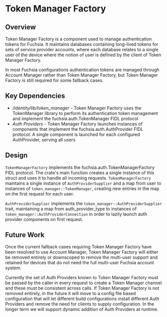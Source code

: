 # Token Manager Factory

## Overview

Token Manager Factory is a component used to manage authentication tokens for
Fuchsia. It maintains databases containing long-lived tokens for sets of service
provider accounts, where each database relates to a single user of the device
where the notion of user is defined by the client of Token Manager Factory.

In most Fuchsia configurations authentication tokens are managed through Account
Manager rather than Token Manager Factory, but Token Manager Factory is still
required for some fallback cases.


## Key Dependencies

* */identity/lib/token_manager* - Token Manager Factory uses the TokenManager
  library to perform its authentication token management and implement the
  fuchsia.auth.TokenManager FIDL protocol
* *Auth Providers* - Token Manager Factory launches instances of components that
  implement the fuchsia.auth.AuthProvider FIDL protocol. A single component is
  launched for each configured AuthProvider, serving all users


## Design

`TokenManagerFactory` implements the fuchsia.auth.TokenManagerFactory FIDL
protocol. The crate's main function creates a single instance of this struct
and uses it to handle all incoming requests.  `TokenManagerFactory` maintains a
single instance of `AuthProviderSupplier` and a map from user to instances of
`token_manager::TokenManager`, creating new entries in the map on the first
request for each user.

`AuthProviderSupplier` implements the `token_manager::AuthProviderSupplier`
trait, maintaining a map from auth_provider_type to instances of
`token_manager::AuthProviderConnection` in order to lazily launch auth provider
components on first request.


## Future Work

Once the current fallback cases requiring Token Manager Factory have been
resolved to use Account Manager, Token Manager Factory will either be removed
entirely or downscoped to remove the multi-user support and retained for devices
that do not need the full multi-user Fuchsia account system.

Currently the set of Auth Providers known to Token Manager Factory must be
passed by the caller in every request to create a Token Manager channel and
these must be consistent across calls. If Token Manager Factory is not removed
entirely, in the future it will move to a config file based configuration that
will let different build configurations install different Auth Providers and
remove the need for clients to supply configuration. In the longer term we will
support dynamic addition of Auth Providers at runtime.
